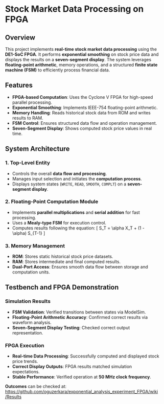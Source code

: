 # Stock Market Data Processing on FPGA

## **Overview**
This project implements **real-time stock market data processing** using the **DE1-SoC FPGA**. It performs **exponential smoothing** on stock price data and displays the results on a **seven-segment display**. The system leverages **floating-point arithmetic**, memory operations, and a structured **finite state machine (FSM)** to efficiently process financial data.

## **Features**
- **FPGA-based Computation**: Uses the Cyclone V FPGA for high-speed parallel processing.
- **Exponential Smoothing**: Implements IEEE-754 floating-point arithmetic.
- **Memory Handling**: Reads historical stock data from ROM and writes results to RAM.
- **FSM Control**: Ensures structured data flow and operation management.
- **Seven-Segment Display**: Shows computed stock price values in real time.

## **System Architecture**
### **1. Top-Level Entity**
- Controls the overall **data flow and processing**.
- Manages input selection and initiates the **computation process**.
- Displays system states (`WRITE`, `READ`, `SMOOTH`, `COMPLT`) on a **seven-segment display**.

### **2. Floating-Point Computation Module**
- Implements **parallel multiplications** and **serial addition** for fast processing.
- Uses a **Mealy-type FSM** for execution control.
- Computes results following the equation:
  \[ S_T = \alpha X_T + (1 - \alpha) S_{T-1} \]

### **3. Memory Management**
- **ROM**: Stores static historical stock price datasets.
- **RAM**: Stores intermediate and final computed results.
- **Dual-Port Access**: Ensures smooth data flow between storage and computation units.

## **Testbench and FPGA Demonstration**
### **Simulation Results**
- **FSM Validation**: Verified transitions between states via ModelSim.
- **Floating-Point Arithmetic Accuracy**: Confirmed correct results via waveform analysis.
- **Seven-Segment Display Testing**: Checked correct output representation.

### **FPGA Execution**
- **Real-time Data Processing**: Successfully computed and displayed stock price trends.
- **Correct Display Outputs**: FPGA results matched simulation expectations.
- **Stable Performance**: Verified operation at **50 MHz clock frequency**.

**Outcomes** can be checked at: https://github.com/oguzerkara/exponential_analysis_experiment_FPGA/wiki/Results
